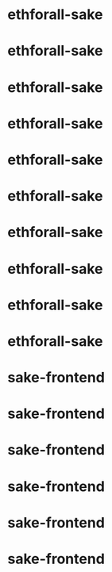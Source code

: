 # ethforall-sake
# ethforall-sake
# ethforall-sake
# ethforall-sake
# ethforall-sake
# ethforall-sake
# ethforall-sake
# ethforall-sake
# ethforall-sake
# ethforall-sake
# sake-frontend
# sake-frontend
# sake-frontend
# sake-frontend
# sake-frontend
# sake-frontend
